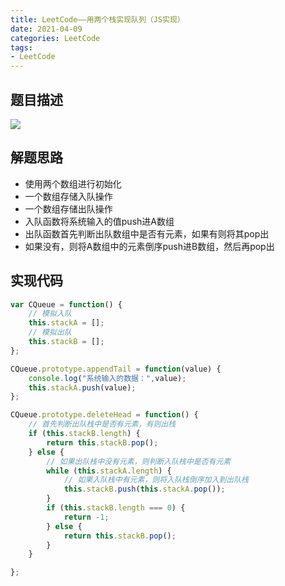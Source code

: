```yaml
---
title: LeetCode——用两个栈实现队列（JS实现）
date: 2021-04-09
categories: LeetCode
tags: 
- LeetCode
---
```

## 题目描述
![](https://img-blog.csdnimg.cn/img_convert/de018b5a8df68917469193e598483a3a.png)

## 解题思路
* 	使用两个数组进行初始化
* 一个数组存储入队操作
* 一个数组存储出队操作
* 入队函数将系统输入的值push进A数组
* 出队函数首先判断出队数组中是否有元素，如果有则将其pop出
* 如果没有，则将A数组中的元素倒序push进B数组，然后再pop出

## 实现代码
```js
var CQueue = function() {
    // 模拟入队
    this.stackA = [];
    // 模拟出队
    this.stackB = [];
};

CQueue.prototype.appendTail = function(value) {
    console.log("系统输入的数据：",value);
    this.stackA.push(value);
};

CQueue.prototype.deleteHead = function() {
    // 首先判断出队栈中是否有元素，有则出栈
    if (this.stackB.length) {
        return this.stackB.pop();
    } else {
        // 如果出队栈中没有元素，则判断入队栈中是否有元素
        while (this.stackA.length) {
            // 如果入队栈中有元素，则将入队栈倒序加入到出队栈
            this.stackB.push(this.stackA.pop());
        }
        if (this.stackB.length === 0) {
            return -1;
        } else {
            return this.stackB.pop();
        }
    }

};
```